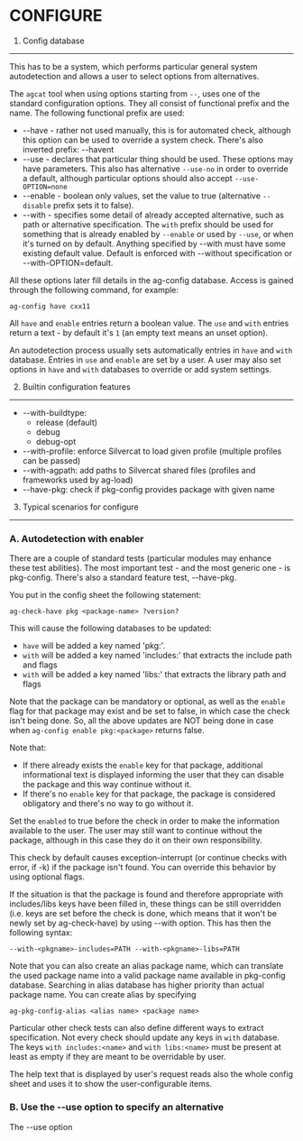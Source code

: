 
CONFIGURE
=========

1. Config database
------------------

This has to be a system, which performs particular general system autodetection
and allows a user to select options from alternatives.

The `agcat` tool when using options starting from `--`, uses one of the standard
configuration options. They all consist of functional prefix and the name. The
following functional prefix are used:

* --have - rather not used manually, this is for automated check, although this option
  can be used to override a system check. There's also inverted prefix: --havent
* --use - declares that particular thing should be used. These options may have
  parameters. This also has alternative `--use-no` in order to override a default,
  although particular options should also accept `--use-OPTION=none`
* --enable - boolean only values, set the value to true (alternative `--disable`
  prefix sets it to false).
* --with - specifies some detail of already accepted alternative, such as path
  or alternative specification. The `with` prefix should be used for something
  that is already enabled by `--enable` or used by `--use`, or when it's turned
  on by default. Anything specified by --with must have some existing default value.
  Default is enforced with --without specification or --with-OPTION=default.

All these options later fill details in the ag-config database. Access is gained
through the following command, for example:

    ag-config have cxx11

All `have` and `enable` entries return a boolean value. The `use` and `with`
entries return a text - by default it's `1` (an empty text means an unset option).

An autodetection process usually sets automatically entries in `have` and `with`
database. Entries in `use` and `enable` are set by a user. A user may also set
options in `have` and `with` databases to override or add system settings.


2. Builtin configuration features
---------------------------------

* --with-buildtype:
   * release (default)
   * debug
   * debug-opt
* --with-profile: enforce Silvercat to load given profile (multiple profiles can be passed)
* --with-agpath: add paths to Silvercat shared files (profiles and frameworks used by ag-load)
* --have-pkg: check if pkg-config provides package with given name


3. Typical scenarios for configure
----------------------------------

### A. Autodetection with enabler

There are a couple of standard tests (particular modules may enhance these test abilities).
The most important test - and the most generic one - is pkg-config. There's also a standard
feature test, --have-pkg.

You put in the config sheet the following statement:

    ag-check-have pkg <package-name> ?version?

This will cause the following databases to be updated:

* `have` will be added a key named 'pkg:<package>'.
* `with` will be added a key named 'includes:<package>' that extracts the include path and flags
* `with` will be added a key named 'libs:<package>' that extracts the library path and flags

Note that the package can be mandatory or optional, as well as the `enable` flag for that package
may exist and be set to false, in which case the check isn't being done. So, all the above updates
are NOT being done in case when `ag-config enable pkg:<package>` returns false.

Note that:

* If there already exists the `enable` key for that package, additional informational text is
displayed informing the user that they can disable the package and this way continue without it.
* If there's no `enable` key for that package, the package is considered obligatory and there's
no way to go without it.

Set the `enabled` to true before the check in order to make the information available to the user.
The user may still want to continue without the package, although in this case they do it on their
own responsibility.

This check by default causes exception-interrupt (or continue checks with error, if -k) if the
package isn't found. You can override this behavior by using optional flags.

If the situation is that the package is found and therefore appropriate with includes/libs keys
have been filled in, these things can be still overridden (i.e. keys are set before the check
is done, which means that it won't be newly set by ag-check-have) by using --with option. This
has then the following syntax:

    --with-<pkgname>-includes=PATH --with-<pkgname>-libs=PATH

Note that you can also create an alias package name, which can translate the used package name
into a valid package name available in pkg-config database. Searching in alias database has higher
priority than actual package name. You can create alias by specifying

    ag-pkg-config-alias <alias name> <package name>

Particular other check tests can also define different ways to extract specification. Not every
check should update any keys in `with` database. The keys `with includes:<name>` and `with libs:<name>`
must be present at least as empty if they are meant to be overridable by user.

The help text that is displayed by user's request reads also the whole config sheet and uses
it to show the user-configurable items.


### B. Use the --use option to specify an alternative

The --use option 

